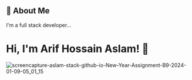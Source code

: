 
## 🚀 About Me
I'm a full stack developer...


# Hi, I'm Arif Hossain Aslam! 👋
![screencapture-aslam-stack-github-io-New-Year-Assignment-B9-2024-01-09-05_01_15](https://github.com/ASLAM-stack/New-Year-Assignment_B9/assets/60338942/8c7da720-a4ea-4d96-ad21-99e828c04792)